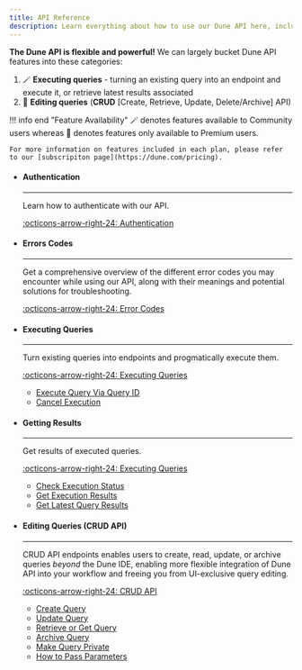 ```yaml
---
title: API Reference
description: Learn everything about how to use our Dune API here, including common errors
---
```


**The Dune API is flexible and powerful!** We can largely bucket Dune API features into these categories: 

1. 🪄 **Executing queries** - turning an existing query into an endpoint and execute it, or retrieve latest results associated 
2. 💫 **Editing queries** (**CRUD** [Create, Retrieve, Update, Delete/Archive] API) 
<!-- 3. 🪄 **Uploading data** (Write API)  -->


!!! info end "Feature Availability"
    🪄 denotes features available to Community users whereas 💫 denotes features only available to Premium users. 

    For more information on features included in each plan, please refer to our [subscripiton page](https://dune.com/pricing).


<div class="grid cards" markdown>

-   #### Authentication

    ---

    Learn how to authenticate with our API.  
    
    [:octicons-arrow-right-24: Authentication](authentication.md)

-   #### Errors Codes

    ---

    Get a comprehensive overview of the different error codes you may encounter while using our API, along with their meanings and potential solutions for troubleshooting.
    
    [:octicons-arrow-right-24: Error Codes](errors.md)

-   #### Executing Queries

    ---

    Turn existing queries into endpoints and progmatically execute them.
    
    [:octicons-arrow-right-24: Executing Queries](execute-queries/index.md)

    - [Execute Query Via Query ID](../api-reference/execute-queries/execute-query-id.md)
    - [Cancel Execution](../api-reference/execute-queries/cancel-execution.md)

-   #### Getting Results

    ---

    Get results of executed queries.
    
    [:octicons-arrow-right-24: Executing Queries](get-results/index.md)

    - [Check Execution Status](../api-reference/get-results/execution-status.md)
    - [Get Execution Results](../api-reference/get-results/execution-results.md)
    - [Get Latest Query Results](../api-reference/get-results/latest-results.md)

-   #### Editing Queries (CRUD API)

    ---

    CRUD API endpoints enables users to create, read, update, or archive queries *beyond* the Dune IDE, enabling more flexible integration of Dune API into your workflow and freeing you from UI-exclusive query editing.

    [:octicons-arrow-right-24: CRUD API](edit-queries/index.md)
    
    - [Create Query](../api-reference/edit-queries/create-query.md)
    - [Update Query](../api-reference/edit-queries/update-query.md)
    - [Retrieve or Get Query](../api-reference/edit-queries/get-query.md)
    - [Archive Query](../api-reference/edit-queries/archive-query.md)
    - [Make Query Private](../api-reference/edit-queries/private-query.md)
    - [How to Pass Parameters](../api-reference/edit-queries/parameter-passing.md)

<!-- -   #### Uploading Data (Write API)

    ---

    Use Dune's write API to upload CSV files to a specific table in the Dune database.

    [:octicons-arrow-right-24: Write API](data-upload/write-api.md) -->
    
</div>

